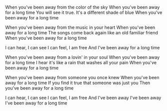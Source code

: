 When you've been away from the color of the sky
When you've been away for a long time
You will see it true. It's a different shade of blue
When you've been away for a long time

When you've been away from the music in your heart
When you've been away for a long time
The songs come back again like an old familiar friend
When you've been away for a long time

I can hear, I can see
I can feel, I am free
And I've been away for a long time

When you've been away from a lovin' in your soul
When you've been away for a long time
I hear it's like a rain that washes all your pain
When you've been away for a long time

When you've been away from someone you once knew
When you've been away for a long time
If you find it true that someone was just you
Then you've been away for a long time

I can hear, I can see
I can feel, I am free
And I've been away
I've been away
I've been away for a long time

